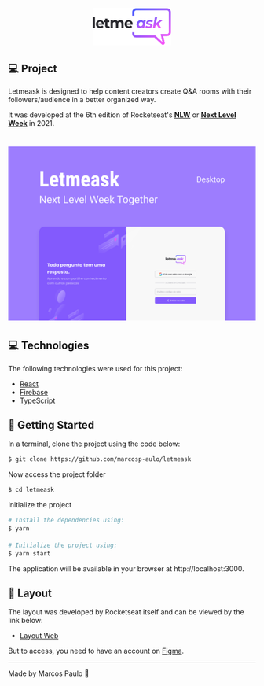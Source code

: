 <p align="center">
  <img alt="Letmeask" src=".github/logo.svg" width="160px">
</p>

## 💻 Project

Letmeask is designed to help content creators create Q&A rooms with their followers/audience in a better organized way.

It was developed at the 6th edition of Rocketseat's **[NLW](https://nextlevelweek.com/)** or **[Next Level Week](https://nextlevelweek.com/)** in 2021.

<h1 align="center">
    <img alt="Letmeask" src=".github/cover.svg" />
</h1>

## 💻 Technologies

The following technologies were used for this project:

- [React](https://reactjs.org)
- [Firebase](https://firebase.google.com/)
- [TypeScript](https://www.typescriptlang.org/)

## 🚀 Getting Started

In a terminal, clone the project using the code below:

```bash 
$ git clone https://github.com/marcosp-aulo/letmeask
```

Now access the project folder

```bash
$ cd letmeask 
```

Initialize the project

```bash
# Install the dependencies using:
$ yarn

# Initialize the project using:
$ yarn start
```

The application will be available in your browser at http://localhost:3000.

## 🔖 Layout

The layout was developed by Rocketseat itself and can be viewed by the link below:

- [Layout Web](https://www.figma.com/community/file/1009824839797878169/Letmeask)

But to access, you need to have an account on [Figma](https://figma.com/).

---

Made by Marcos Paulo 💙